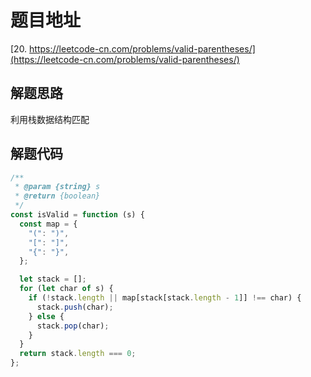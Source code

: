 # 题目地址

[20. https://leetcode-cn.com/problems/valid-parentheses/](https://leetcode-cn.com/problems/valid-parentheses/)

## 解题思路

利用栈数据结构匹配

## 解题代码

```js
/**
 * @param {string} s
 * @return {boolean}
 */
const isValid = function (s) {
  const map = {
    "(": ")",
    "[": "]",
    "{": "}",
  };

  let stack = [];
  for (let char of s) {
    if (!stack.length || map[stack[stack.length - 1]] !== char) {
      stack.push(char);
    } else {
      stack.pop(char);
    }
  }
  return stack.length === 0;
};
```

